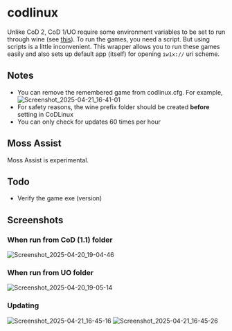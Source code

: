 # codlinux
Unlike CoD 2, CoD 1/UO require some environment variables to be set to run through wine (see [this](https://appdb.winehq.org/objectManager.php?sClass=version&iId=36969)).
To run the games, you need a script. But using scripts is a little inconvenient. This wrapper allows you to run these games easily and also sets up default app (itself) for opening `iw1x://` uri scheme.

## Notes
- You can remove the remembered game from codlinux.cfg. For example,
  ![Screenshot_2025-04-21_16-41-01](https://github.com/user-attachments/assets/144e615d-1fc0-484e-8730-213c59df2699)
- For safety reasons, the wine prefix folder should be created **before** setting in CoDLinux
- You can only check for updates 60 times per hour

## Moss Assist
Moss Assist is experimental.

## Todo
- Verify the game exe (version)

## Screenshots

### When run from CoD (1.1) folder
![Screenshot_2025-04-20_19-04-46](https://github.com/user-attachments/assets/4d7d0369-080d-43d4-b3ac-17964b071f4a)

### When run from UO folder
![Screenshot_2025-04-20_19-05-14](https://github.com/user-attachments/assets/53c11e20-d3c7-43de-b923-48780eff56ce)

### Updating
![Screenshot_2025-04-21_16-45-16](https://github.com/user-attachments/assets/ab2a383a-88af-40e3-a8ee-52ff40ba8336)
![Screenshot_2025-04-21_16-45-26](https://github.com/user-attachments/assets/abcd45e6-9798-4cdd-a142-0e04dd183ccb)
